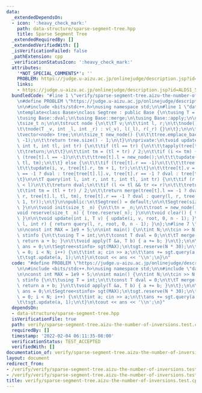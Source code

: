 ```yaml
---
data:
  _extendedDependsOn:
  - icon: ':heavy_check_mark:'
    path: data-structure/sparse-segment-tree.hpp
    title: Sparse Segment Tree
  _extendedRequiredBy: []
  _extendedVerifiedWith: []
  _isVerificationFailed: false
  _pathExtension: cpp
  _verificationStatusIcon: ':heavy_check_mark:'
  attributes:
    '*NOT_SPECIAL_COMMENTS*': ''
    PROBLEM: https://judge.u-aizu.ac.jp/onlinejudge/description.jsp?id=ALDS1_5_D
    links:
    - https://judge.u-aizu.ac.jp/onlinejudge/description.jsp?id=ALDS1_5_D
  bundledCode: "#line 1 \"verify/sparse-segment-tree.aizu-the-number-of-inversions.test.cpp\"\
    \n#define PROBLEM \"https://judge.u-aizu.ac.jp/onlinejudge/description.jsp?id=ALDS1_5_D\"\
    \n\n#include <bits/stdc++.h>\nusing namespace std;\n\n#line 1 \"data-structure/sparse-segment-tree.hpp\"\
    \ntemplate<class Base>\nclass Segtree : public Base {\n\tusing T = typename Base::T;\n\
    \tusing Base::dval;\n\tusing Base::merge;\n\tusing Base::apply;\n\nprotected:\n\
    \tsize_t n;\n\n\tstruct node {\n\t\tT v;\n\t\tint l, r;\n\t\tnode() = default;\n\
    \t\tnode(T _v, int _l, int _r) : v(_v), l(_l), r(_r) {}\n\t};\n\n\tint root;\n\
    \tvector<node> tree;\n\n\tsize_t new_node() {\n\t\ttree.emplace_back(dval, -1,\
    \ -1);\n\t\treturn tree.size() - 1;\n\t}\n\nprivate:\n\tvoid update(int i, T v,\
    \ int t, int tl, int tr) {\n\t\tif (tl == tr) {\n\t\t\tapply(tree[t].v, v);\n\t\
    \t\treturn;\n\t\t}\n\t\tint tm = (tl + tr) / 2;\n\t\tif (i <= tm) {\n\t\t\tif\
    \ (tree[t].l == -1)\n\t\t\t\ttree[t].l = new_node();\n\t\t\tupdate(i, v, tree[t].l,\
    \ tl, tm);\n\t\t} else {\n\t\t\tif (tree[t].r == -1)\n\t\t\t\ttree[t].r = new_node();\n\
    \t\t\tupdate(i, v, tree[t].r, tm + 1, tr);\n\t\t}\n\t\ttree[t].v = merge(tree[t].l\
    \ == -1 ? dval : tree[tree[t].l].v, tree[t].r == -1 ? dval : tree[tree[t].r].v);\n\
    \t}\n\n\tT query(int l, int r, int t, int tl, int tr) {\n\t\tif (r < tl || tr\
    \ < l)\n\t\t\treturn dval;\n\t\tif (l <= tl && tr <= r)\n\t\t\treturn tree[t].v;\n\
    \t\tint tm = (tl + tr) / 2;\n\t\treturn merge(tree[t].l == -1 ? dval : query(l,\
    \ r, tree[t].l, tl, tm), tree[t].r == -1 ? dval : query(l, r, tree[t].r, tm +\
    \ 1, tr));\n\t}\n\npublic:\n\tSegtree() = default;\n\n\tSegtree(size_t _n) { init(_n);\
    \ }\n\n\tvoid init(size_t _n) {\n\t\tn = _n;\n\t\troot = new_node();\n\t}\n\n\t\
    void reserve(size_t _n) { tree.reserve(_n); }\n\n\tvoid clear() { tree.clear();\
    \ }\n\n\tvoid update(int i, T v) { update(i, v, root, 0, n - 1); }\n\n\tT query(int\
    \ l, int r) { return query(l, r, root, 0, n - 1); }\n};\n#line 7 \"verify/sparse-segment-tree.aizu-the-number-of-inversions.test.cpp\"\
    \n\nconst int MAX = 1e9 + 5;\n\nint main() {\n\tint N;\n\tcin >> N;\n\n\tstruct\
    \ stinfo {\n\t\tusing T = int;\n\t\tconst T dval = 0;\n\t\tT merge(T a, T b) {\
    \ return a + b; }\n\t\tvoid apply(T &a, T b) { a += b; }\n\t};\n\n\tlong long\
    \ ans = 0;\n\tSegtree<stinfo> sgt(MAX);\n\tsgt.reserve(N * 30);\n\tfor (int i\
    \ = 0; i < N; i++) {\n\t\tint a; cin >> a;\n\t\tans += sgt.query(a, MAX - 1);\n\
    \t\tsgt.update(a, 1);\n\t}\n\tcout << ans << '\\n';\n}\n"
  code: "#define PROBLEM \"https://judge.u-aizu.ac.jp/onlinejudge/description.jsp?id=ALDS1_5_D\"\
    \n\n#include <bits/stdc++.h>\nusing namespace std;\n\n#include \"data-structure/sparse-segment-tree.hpp\"\
    \n\nconst int MAX = 1e9 + 5;\n\nint main() {\n\tint N;\n\tcin >> N;\n\n\tstruct\
    \ stinfo {\n\t\tusing T = int;\n\t\tconst T dval = 0;\n\t\tT merge(T a, T b) {\
    \ return a + b; }\n\t\tvoid apply(T &a, T b) { a += b; }\n\t};\n\n\tlong long\
    \ ans = 0;\n\tSegtree<stinfo> sgt(MAX);\n\tsgt.reserve(N * 30);\n\tfor (int i\
    \ = 0; i < N; i++) {\n\t\tint a; cin >> a;\n\t\tans += sgt.query(a, MAX - 1);\n\
    \t\tsgt.update(a, 1);\n\t}\n\tcout << ans << '\\n';\n}"
  dependsOn:
  - data-structure/sparse-segment-tree.hpp
  isVerificationFile: true
  path: verify/sparse-segment-tree.aizu-the-number-of-inversions.test.cpp
  requiredBy: []
  timestamp: '2022-02-04 06:11:35-08:00'
  verificationStatus: TEST_ACCEPTED
  verifiedWith: []
documentation_of: verify/sparse-segment-tree.aizu-the-number-of-inversions.test.cpp
layout: document
redirect_from:
- /verify/verify/sparse-segment-tree.aizu-the-number-of-inversions.test.cpp
- /verify/verify/sparse-segment-tree.aizu-the-number-of-inversions.test.cpp.html
title: verify/sparse-segment-tree.aizu-the-number-of-inversions.test.cpp
---
```

